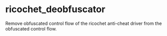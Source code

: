 # ricochet_deobfuscator
Remove obfuscated control flow of the ricochet anti-cheat driver from the obfuscated control flow.
